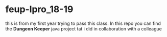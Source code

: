 # feup-lpro_18-19

this is from my first year trying to pass this class. In this repo you can find the **Dungeon Keeper** java project tat i did in collaboration with a colleague
